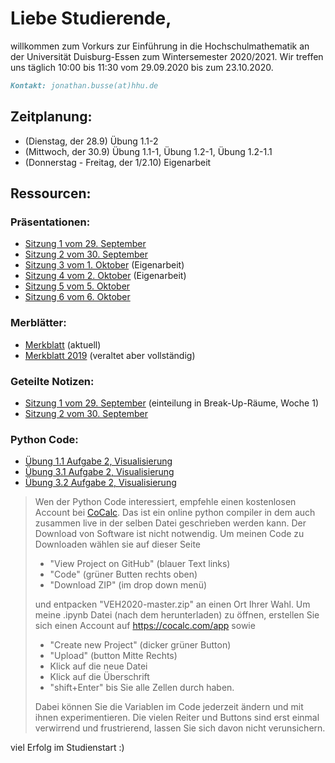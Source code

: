 # Liebe Studierende,
willkommen zum Vorkurs zur Einführung in die Hochschulmathematik an der Universität Duisburg-Essen zum Wintersemester 2020/2021. Wir treffen uns täglich 10:00 bis 11:30 vom 29.09.2020 bis zum 23.10.2020.

```markdown
Kontakt: jonathan.busse(at)hhu.de
```

## Zeitplanung:
- (Dienstag, der 28.9) Übung 1.1-2
- (Mittwoch, der 30.9) Übung 1.1-1, Übung 1.2-1, Übung 1.2-1.1
- (Donnerstag - Freitag, der 1/2.10) Eigenarbeit

## Ressourcen:
### Präsentationen:
- [Sitzung 1 vom 29. September](https://github.com/JoKaBus/VEH2020/blob/master/Pr%C3%A4sentationen/Pres1-2020-09-29.pdf)
- [Sitzung 2 vom 30. September](https://github.com/JoKaBus/VEH2020/blob/master/Pr%C3%A4sentationen/Pres2-2020-09-30.pdf)
- [Sitzung 3 vom 1. Oktober](https://github.com/JoKaBus/VEH2020/blob/master/Pr%C3%A4sentationen/Pres3-2020-10-01.pdf) (Eigenarbeit)
- [Sitzung 4 vom 2. Oktober](https://github.com/JoKaBus/VEH2020/blob/master/Pr%C3%A4sentationen/Pres4-2020-10-02.pdf) (Eigenarbeit)
- [Sitzung 5 vom 5. Oktober](https://github.com/JoKaBus/VEH2020/blob/master/Pr%C3%A4sentationen/Pres5-2020-10-05.pdf)
- [Sitzung 6 vom 6. Oktober](https://github.com/JoKaBus/VEH2020/blob/master/Pr%C3%A4sentationen/Pres5-2020-10-05.pdf)


### Merblätter:
- [Merkblatt](https://github.com/JoKaBus/VEH2020/blob/master/Merkbl%C3%A4tter/MerkblattMathematikVorkurs2020.pdf) (aktuell)
- [Merkblatt 2019](https://github.com/JoKaBus/VEH2020/blob/master/Merkbl%C3%A4tter/MerkblattMathematikVorkurs2019.pdf) (veraltet aber vollständig)

### Geteilte Notizen:
- [Sitzung 1 vom 29. September](https://github.com/JoKaBus/VEH2020/blob/master/GeteilteNotizen/Sitzung-2020-09-29.txt) (einteilung in Break-Up-Räume, Woche 1)
- [Sitzung 2 vom 30. September](https://github.com/JoKaBus/VEH2020/blob/master/GeteilteNotizen/Sitzung-2020-09-30.txt)

### Python Code:
- [Übung 1.1 Aufgabe 2, Visualisierung](https://github.com/JoKaBus/VEH2020/blob/master/PythonCode/Uebung11A2-plot.ipynb)
- [Übung 3.1 Aufgabe 2, Visualisierung](https://github.com/JoKaBus/VEH2020/blob/master/PythonCode/U31A2.ipynb)
- [Übung 3.2 Aufgabe 2, Visualisierung](https://github.com/JoKaBus/VEH2020/blob/master/PythonCode/U32A2.ipynb)

> Wen der Python Code interessiert, empfehle einen kostenlosen Account bei [CoCalc](https://cocalc.com/app).
> Das ist ein online python compiler in dem auch zusammen live in der selben Datei geschrieben werden kann.
> Der Download von Software ist nicht notwendig.
> Um meinen Code zu Downloaden wählen sie auf dieser Seite
> - "View Project on GitHub" (blauer Text links)
> - "Code" (grüner Butten rechts oben)
> - "Download ZIP" (im drop down menü)
>
> und entpacken "VEH2020-master.zip" an einen Ort Ihrer Wahl.
> Um meine .ipynb Datei (nach dem herunterladen) zu öffnen, erstellen Sie sich einen Account auf https://cocalc.com/app sowie
> -  "Create new Project" (dicker grüner Button)
> - "Upload" (button Mitte Rechts)
> - Klick auf die neue Datei
> - Klick auf die Überschrift
> - "shift+Enter" bis Sie alle Zellen durch haben.  
>
> Dabei können Sie die Variablen im Code jederzeit ändern und mit ihnen experimentieren.
> Die vielen Reiter und Buttons sind erst einmal verwirrend und frustrierend, lassen Sie sich davon nicht verunsichern.

viel Erfolg im Studienstart :)
